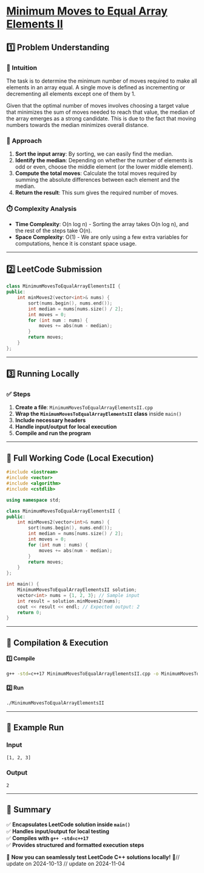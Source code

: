# **[Minimum Moves to Equal Array Elements II](https://leetcode.com/problems/minimum-moves-to-equal-array-elements-ii/description/)**  

## **1️⃣ Problem Understanding**  
### **📌 Intuition**  
The task is to determine the minimum number of moves required to make all elements in an array equal. A single move is defined as incrementing or decrementing all elements except one of them by 1. 

Given that the optimal number of moves involves choosing a target value that minimizes the sum of moves needed to reach that value, the median of the array emerges as a strong candidate. This is due to the fact that moving numbers towards the median minimizes overall distance.

### **🚀 Approach**  
1. **Sort the input array**: By sorting, we can easily find the median.
2. **Identify the median**: Depending on whether the number of elements is odd or even, choose the middle element (or the lower middle element).
3. **Compute the total moves**: Calculate the total moves required by summing the absolute differences between each element and the median.
4. **Return the result**: This sum gives the required number of moves.

### **⏱️ Complexity Analysis**  
- **Time Complexity**: O(n log n) - Sorting the array takes O(n log n), and the rest of the steps take O(n).
- **Space Complexity**: O(1) - We are only using a few extra variables for computations, hence it is constant space usage.

---  

## **2️⃣ LeetCode Submission**  
```cpp
class MinimumMovesToEqualArrayElementsII {
public:
    int minMoves2(vector<int>& nums) {
        sort(nums.begin(), nums.end());
        int median = nums[nums.size() / 2];
        int moves = 0;
        for (int num : nums) {
            moves += abs(num - median);
        }
        return moves;
    }
};  
```  

---  

## **3️⃣ Running Locally**  
### **✅ Steps**  
1. **Create a file**: `MinimumMovesToEqualArrayElementsII.cpp`  
2. **Wrap the `MinimumMovesToEqualArrayElementsII` class** inside `main()`  
3. **Include necessary headers**  
4. **Handle input/output for local execution**  
5. **Compile and run the program**  

---  

## **📝 Full Working Code (Local Execution)**  
```cpp
#include <iostream>
#include <vector>
#include <algorithm>
#include <cstdlib>

using namespace std;

class MinimumMovesToEqualArrayElementsII {
public:
    int minMoves2(vector<int>& nums) {
        sort(nums.begin(), nums.end());
        int median = nums[nums.size() / 2];
        int moves = 0;
        for (int num : nums) {
            moves += abs(num - median);
        }
        return moves;
    }
};

int main() {
    MinimumMovesToEqualArrayElementsII solution;
    vector<int> nums = {1, 2, 3}; // Sample input
    int result = solution.minMoves2(nums);
    cout << result << endl; // Expected output: 2
    return 0;
}
```  

---  

## **🔧 Compilation & Execution**  
#### **1️⃣ Compile**  
```bash
g++ -std=c++17 MinimumMovesToEqualArrayElementsII.cpp -o MinimumMovesToEqualArrayElementsII
```  

#### **2️⃣ Run**  
```bash
./MinimumMovesToEqualArrayElementsII
```  

---  

## **🎯 Example Run**  
### **Input**  
```
[1, 2, 3]
```  
### **Output**  
```
2
```  

---  

## **📌 Summary**  
✅ **Encapsulates LeetCode solution inside `main()`**  
✅ **Handles input/output for local testing**  
✅ **Compiles with `g++ -std=c++17`**  
✅ **Provides structured and formatted execution steps**  

🚀 **Now you can seamlessly test LeetCode C++ solutions locally!** 🚀// update on 2024-10-13
// update on 2024-11-04
